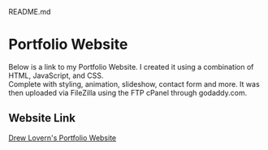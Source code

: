 <!DOCTYPE html>
<html>
<head>
	<meta charset="utf-8"/>
</head>
<body>
<p>README.md

<h1>Portfolio Website</h1>

<p> Below is a link to my Portfolio Website. I created it using a combination of HTML, JavaScript, and CSS. 
  <br>
  Complete with styling, animation, slideshow, contact form and more. It was then uploaded via FileZilla using the FTP cPanel through godaddy.com.<p>

<h2> Website Link </h2>

<a href="https://drewlovern.com">Drew Lovern's Portfolio Website</a>
